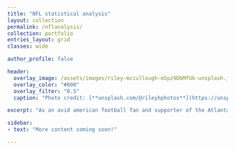```yaml
---
title: "NFL statistical analysis"
layout: collection
permalink: /nflanalysis/
collection: portfolio
entries_layout: grid
classes: wide

author_profile: false

header:
  overlay_image: /assets/images/riley-mccullough-m5pz9D6MfUk-unsplash.jpg
  overlay_color: "#000"
  overlay_filter: "0.5"
  caption: "Photo credit: [**unsplash.com/@rileyhphotos**](https://unsplash.com/@rileyhphotos)"

excerpt: "As an avid american football fan and supporter of the Atlanta Falcons, this page will host some statistical analysis that has helped me manage a range fantasy football teams in leagues that I compete in with friends from across the UK. Stay tuned for updates on how I compiled my dataset, analysed relevant stats and used this to make team decisions!"

sidebar:
- text: "More content coming soon!"

---
```

